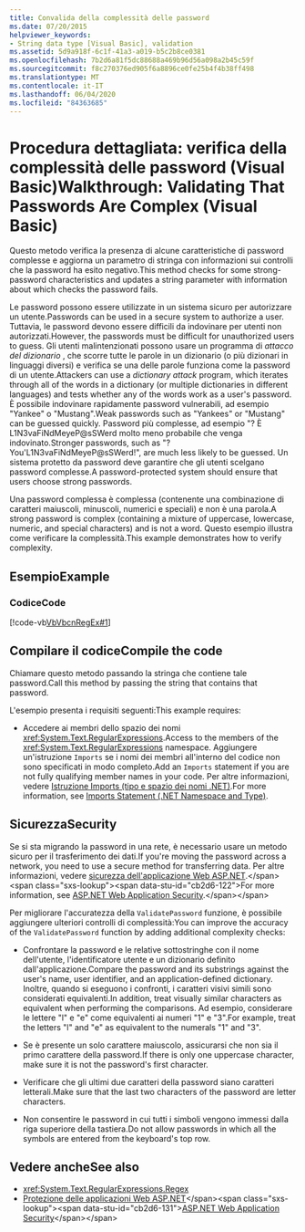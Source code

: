 ```yaml
---
title: Convalida della complessità delle password
ms.date: 07/20/2015
helpviewer_keywords:
- String data type [Visual Basic], validation
ms.assetid: 5d9a918f-6c1f-41a3-a019-b5c2b8ce0381
ms.openlocfilehash: 7b2d6a81f5dc88688a469b96d56a098a2b45c59f
ms.sourcegitcommit: f8c270376ed905f6a8896ce0fe25b4f4b38ff498
ms.translationtype: MT
ms.contentlocale: it-IT
ms.lasthandoff: 06/04/2020
ms.locfileid: "84363685"
---
```

# <a name="walkthrough-validating-that-passwords-are-complex-visual-basic"></a><span data-ttu-id="cb2d6-102">Procedura dettagliata: verifica della complessità delle password (Visual Basic)</span><span class="sxs-lookup"><span data-stu-id="cb2d6-102">Walkthrough: Validating That Passwords Are Complex (Visual Basic)</span></span>
<span data-ttu-id="cb2d6-103">Questo metodo verifica la presenza di alcune caratteristiche di password complesse e aggiorna un parametro di stringa con informazioni sui controlli che la password ha esito negativo.</span><span class="sxs-lookup"><span data-stu-id="cb2d6-103">This method checks for some strong-password characteristics and updates a string parameter with information about which checks the password fails.</span></span>  
  
 <span data-ttu-id="cb2d6-104">Le password possono essere utilizzate in un sistema sicuro per autorizzare un utente.</span><span class="sxs-lookup"><span data-stu-id="cb2d6-104">Passwords can be used in a secure system to authorize a user.</span></span> <span data-ttu-id="cb2d6-105">Tuttavia, le password devono essere difficili da indovinare per utenti non autorizzati.</span><span class="sxs-lookup"><span data-stu-id="cb2d6-105">However, the passwords must be difficult for unauthorized users to guess.</span></span> <span data-ttu-id="cb2d6-106">Gli utenti malintenzionati possono usare un programma di *attacco del dizionario* , che scorre tutte le parole in un dizionario (o più dizionari in linguaggi diversi) e verifica se una delle parole funziona come la password di un utente.</span><span class="sxs-lookup"><span data-stu-id="cb2d6-106">Attackers can use a *dictionary attack* program, which iterates through all of the words in a dictionary (or multiple dictionaries in different languages) and tests whether any of the words work as a user's password.</span></span> <span data-ttu-id="cb2d6-107">È possibile indovinare rapidamente password vulnerabili, ad esempio "Yankee" o "Mustang".</span><span class="sxs-lookup"><span data-stu-id="cb2d6-107">Weak passwords such as "Yankees" or "Mustang" can be guessed quickly.</span></span> <span data-ttu-id="cb2d6-108">Password più complesse, ad esempio "? È L1N3vaFiNdMeyeP@sSWerd molto meno probabile che venga indovinato.</span><span class="sxs-lookup"><span data-stu-id="cb2d6-108">Stronger passwords, such as "?You'L1N3vaFiNdMeyeP@sSWerd!", are much less likely to be guessed.</span></span> <span data-ttu-id="cb2d6-109">Un sistema protetto da password deve garantire che gli utenti scelgano password complesse.</span><span class="sxs-lookup"><span data-stu-id="cb2d6-109">A password-protected system should ensure that users choose strong passwords.</span></span>  
  
 <span data-ttu-id="cb2d6-110">Una password complessa è complessa (contenente una combinazione di caratteri maiuscoli, minuscoli, numerici e speciali) e non è una parola.</span><span class="sxs-lookup"><span data-stu-id="cb2d6-110">A strong password is complex (containing a mixture of uppercase, lowercase, numeric, and special characters) and is not a word.</span></span> <span data-ttu-id="cb2d6-111">Questo esempio illustra come verificare la complessità.</span><span class="sxs-lookup"><span data-stu-id="cb2d6-111">This example demonstrates how to verify complexity.</span></span>  
  
## <a name="example"></a><span data-ttu-id="cb2d6-112">Esempio</span><span class="sxs-lookup"><span data-stu-id="cb2d6-112">Example</span></span>  
  
### <a name="code"></a><span data-ttu-id="cb2d6-113">Codice</span><span class="sxs-lookup"><span data-stu-id="cb2d6-113">Code</span></span>  
 [!code-vb[VbVbcnRegEx#1](~/samples/snippets/visualbasic/VS_Snippets_VBCSharp/VbVbcnRegEx/VB/Class1.vb#1)]  
  
## <a name="compile-the-code"></a><span data-ttu-id="cb2d6-114">Compilare il codice</span><span class="sxs-lookup"><span data-stu-id="cb2d6-114">Compile the code</span></span>  
 <span data-ttu-id="cb2d6-115">Chiamare questo metodo passando la stringa che contiene tale password.</span><span class="sxs-lookup"><span data-stu-id="cb2d6-115">Call this method by passing the string that contains that password.</span></span>  
  
 <span data-ttu-id="cb2d6-116">L'esempio presenta i requisiti seguenti:</span><span class="sxs-lookup"><span data-stu-id="cb2d6-116">This example requires:</span></span>  
  
- <span data-ttu-id="cb2d6-117">Accedere ai membri dello spazio dei nomi <xref:System.Text.RegularExpressions>.</span><span class="sxs-lookup"><span data-stu-id="cb2d6-117">Access to the members of the <xref:System.Text.RegularExpressions> namespace.</span></span> <span data-ttu-id="cb2d6-118">Aggiungere un'istruzione `Imports` se i nomi dei membri all'interno del codice non sono specificati in modo completo.</span><span class="sxs-lookup"><span data-stu-id="cb2d6-118">Add an `Imports` statement if you are not fully qualifying member names in your code.</span></span> <span data-ttu-id="cb2d6-119">Per altre informazioni, vedere [Istruzione Imports (tipo e spazio dei nomi .NET)](../../../language-reference/statements/imports-statement-net-namespace-and-type.md).</span><span class="sxs-lookup"><span data-stu-id="cb2d6-119">For more information, see [Imports Statement (.NET Namespace and Type)](../../../language-reference/statements/imports-statement-net-namespace-and-type.md).</span></span>  
  
## <a name="security"></a><span data-ttu-id="cb2d6-120">Sicurezza</span><span class="sxs-lookup"><span data-stu-id="cb2d6-120">Security</span></span>  
 <span data-ttu-id="cb2d6-121">Se si sta migrando la password in una rete, è necessario usare un metodo sicuro per il trasferimento dei dati.</span><span class="sxs-lookup"><span data-stu-id="cb2d6-121">If you're moving the password across a network, you need to use a secure method for transferring data.</span></span> <span data-ttu-id="cb2d6-122">Per altre informazioni, vedere [sicurezza dell'applicazione Web ASP.NET](https://docs.microsoft.com/previous-versions/aspnet/330a99hc(v=vs.100)).</span><span class="sxs-lookup"><span data-stu-id="cb2d6-122">For more information, see [ASP.NET Web Application Security](https://docs.microsoft.com/previous-versions/aspnet/330a99hc(v=vs.100)).</span></span>
  
 <span data-ttu-id="cb2d6-123">Per migliorare l'accuratezza della `ValidatePassword` funzione, è possibile aggiungere ulteriori controlli di complessità:</span><span class="sxs-lookup"><span data-stu-id="cb2d6-123">You can improve the accuracy of the `ValidatePassword` function by adding additional complexity checks:</span></span>  
  
- <span data-ttu-id="cb2d6-124">Confrontare la password e le relative sottostringhe con il nome dell'utente, l'identificatore utente e un dizionario definito dall'applicazione.</span><span class="sxs-lookup"><span data-stu-id="cb2d6-124">Compare the password and its substrings against the user's name, user identifier, and an application-defined dictionary.</span></span> <span data-ttu-id="cb2d6-125">Inoltre, quando si eseguono i confronti, i caratteri visivi simili sono considerati equivalenti.</span><span class="sxs-lookup"><span data-stu-id="cb2d6-125">In addition, treat visually similar characters as equivalent when performing the comparisons.</span></span> <span data-ttu-id="cb2d6-126">Ad esempio, considerare le lettere "l" e "e" come equivalenti ai numeri "1" e "3".</span><span class="sxs-lookup"><span data-stu-id="cb2d6-126">For example, treat the letters "l" and "e" as equivalent to the numerals "1" and "3".</span></span>  
  
- <span data-ttu-id="cb2d6-127">Se è presente un solo carattere maiuscolo, assicurarsi che non sia il primo carattere della password.</span><span class="sxs-lookup"><span data-stu-id="cb2d6-127">If there is only one uppercase character, make sure it is not the password's first character.</span></span>  
  
- <span data-ttu-id="cb2d6-128">Verificare che gli ultimi due caratteri della password siano caratteri letterali.</span><span class="sxs-lookup"><span data-stu-id="cb2d6-128">Make sure that the last two characters of the password are letter characters.</span></span>  
  
- <span data-ttu-id="cb2d6-129">Non consentire le password in cui tutti i simboli vengono immessi dalla riga superiore della tastiera.</span><span class="sxs-lookup"><span data-stu-id="cb2d6-129">Do not allow passwords in which all the symbols are entered from the keyboard's top row.</span></span>  
  
## <a name="see-also"></a><span data-ttu-id="cb2d6-130">Vedere anche</span><span class="sxs-lookup"><span data-stu-id="cb2d6-130">See also</span></span>

- <xref:System.Text.RegularExpressions.Regex>
- <span data-ttu-id="cb2d6-131">[Protezione delle applicazioni Web ASP.NET](https://docs.microsoft.com/previous-versions/aspnet/330a99hc(v=vs.100))</span><span class="sxs-lookup"><span data-stu-id="cb2d6-131">[ASP.NET Web Application Security](https://docs.microsoft.com/previous-versions/aspnet/330a99hc(v=vs.100))</span></span>
